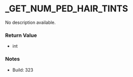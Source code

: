# _GET_NUM_PED_HAIR_TINTS

No description available.

### Return Value
* int

### Notes
* Build: 323

